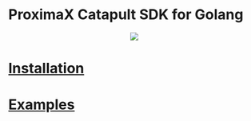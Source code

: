 # ProximaX Catapult SDK for Golang

<p align="center"> 
    <img src="https://github.com/proximax-storage/go-xpx-catapult-sdk/blob/master/doc/catapult-nem2-sdk-go.jpg">
</p>

# [Installation](https://github.com/proximax-storage/go-xpx-catapult-sdk/wiki/Installation)

# [Examples](https://github.com/proximax-storage/go-xpx-catapult-sdk/wiki/Examples)

